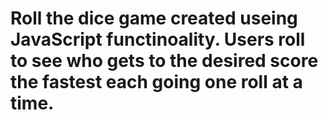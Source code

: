 # Roll the dice game created useing JavaScript functinoality. Users roll to see who gets to the desired score the fastest each going one roll at a time.
